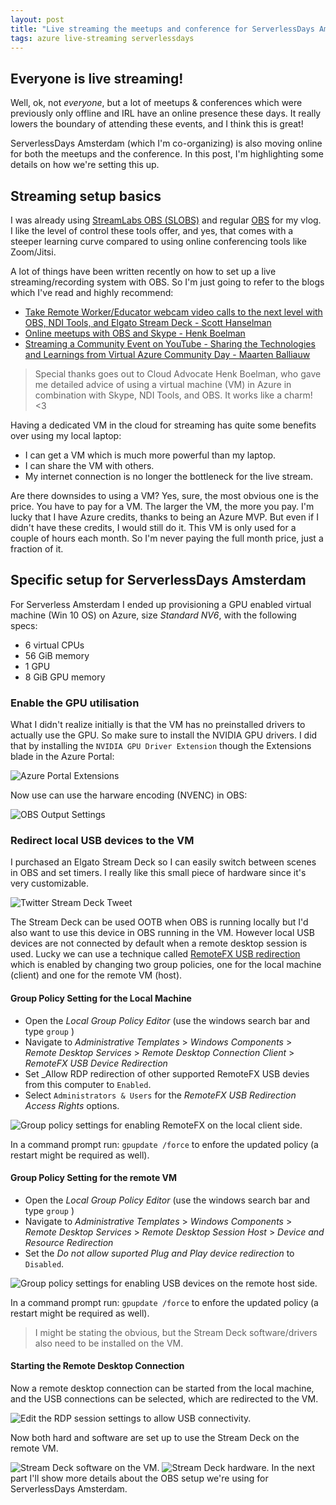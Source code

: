 ```yaml
---
layout: post
title: "Live streaming the meetups and conference for ServerlessDays Amsterdam - Part 1"
tags: azure live-streaming serverlessdays
---
```


## Everyone is live streaming!

Well, ok, not *everyone*, but a lot of meetups & conferences which were previously only offline and IRL have an online presence these days. It really lowers the boundary of attending these events, and I think this is great!

ServerlessDays Amsterdam (which I'm co-organizing) is also moving online for both the meetups and the conference. In this post, I'm highlighting some details on how we're setting this up.

<!--more-->

## Streaming setup basics

I was already using [StreamLabs OBS (SLOBS)](https://streamlabs.com/streamlabs-obs) and regular [OBS](https://obsproject.com/) for my vlog. I like the level of control these tools offer, and yes, that comes with a steeper learning curve compared to using online conferencing tools like Zoom/Jitsi.

A lot of things have been written recently on how to set up a live streaming/recording system with OBS. So I'm just going to refer to the blogs which I've read and highly recommend:

- [Take Remote Worker/Educator webcam video calls to the next level with OBS, NDI Tools, and Elgato Stream Deck - Scott Hanselman](https://www.hanselman.com/blog/TakeRemoteWorkerEducatorWebcamVideoCallsToTheNextLevelWithOBSNDIToolsAndElgatoStreamDeck.aspx)
- [Online meetups with OBS and Skype - Henk Boelman](https://www.henkboelman.com/articles/online-meetups-with-obs-and-skype/)
- [Streaming a Community Event on YouTube - Sharing the Technologies and Learnings from Virtual Azure Community Day - Maarten Balliauw](https://blog.maartenballiauw.be/post/2020/04/02/streaming-a-community-event-on-youtube-sharing-the-technologies-and-learnings-from-virtual-azure-community-day.html)

> Special thanks goes out to Cloud Advocate Henk Boelman, who gave me detailed advice of using a virtual machine (VM) in Azure in combination with Skype, NDI Tools, and OBS. It works like a charm! <3

Having a dedicated VM in the cloud for streaming has quite some benefits over using my local laptop:
- I can get a VM which is much more powerful than my laptop.
- I can share the VM with others.
- My internet connection is no longer the bottleneck for the live stream.

Are there downsides to using a VM? Yes, sure, the most obvious one is the price. You have to pay for a VM. The larger the VM, the more you pay. I'm lucky that I have Azure credits, thanks to being an Azure MVP. But even if I didn't have these credits, I would still do it. This VM is only used for a couple of hours each month. So I'm never paying the full month price, just a fraction of it.

## Specific setup for ServerlessDays Amsterdam

For Serverless Amsterdam I ended up provisioning a GPU enabled virtual machine (Win 10 OS) on Azure, size _Standard NV6_, with the following specs:
- 6 virtual CPUs
- 56 GiB memory
- 1 GPU
- 8 GiB GPU memory

### Enable the GPU utilisation

What I didn't realize initially is that the VM has no preinstalled drivers to actually use the GPU. So make sure to install the NVIDIA GPU drivers. I did that by installing the `NVIDIA GPU Driver Extension` though the Extensions blade in the Azure Portal:

<img class="u-max-full-width" itemprop="image" src="{{ site.url }}/assets/2020/04/08/nvidia_driver_extensions.png" alt="Azure Portal Extensions">

Now use can use the harware encoding (NVENC) in OBS:

<img class="u-max-full-width" itemprop="image" src="{{ site.url }}/assets/2020/04/08/obs_output.png" alt="OBS Output Settings">

### Redirect local USB devices to the VM

I purchased an Elgato Stream Deck so I can easily switch between scenes in OBS and set timers. I really like this small piece of hardware since it's very customizable.

<img class="u-max-full-width" itemprop="image" src="{{ site.url }}/assets/2020/04/08/tweet_stream_deck.png" alt="Twitter Stream Deck Tweet">

The Stream Deck can be used OOTB when OBS is running locally but I'd also want to use this device in OBS running in the VM. However local USB devices are not connected by default when a remote desktop session is used. Lucky we can use a technique called [RemoteFX USB redirection](https://techcommunity.microsoft.com/t5/enterprise-mobility-security/introducing-microsoft-remotefx-usb-redirection-part-1/ba-p/247035) which is enabled by changing two group policies, one for the local machine (client) and one for the remote VM (host).

#### Group Policy Setting for the Local Machine

- Open the _Local Group Policy Editor_ (use the windows search bar and type `group` )
- Navigate to _Administrative Templates_ > _Windows Components_ > _Remote Desktop Services_ > _Remote Desktop Connection Client_ > _RemoteFX USB Device Redirection_
- Set _Allow RDP redirection of other supported RemoteFX USB devies from this computer to `Enabled`.
- Select `Administrators & Users` for the _RemoteFX USB Redirection Access Rights_ options.

<img class="u-max-full-width" itemprop="image" src="{{ site.url }}/assets/2020/04/08/rdp_client.png" alt="Group policy settings for enabling RemoteFX on the local client side.">

In a command prompt run: `gpupdate /force` to enfore the updated policy (a restart might be required as well).

#### Group Policy Setting for the remote VM

- Open the _Local Group Policy Editor_ (use the windows search bar and type `group` )
- Navigate to _Administrative Templates_ > _Windows Components_ > _Remote Desktop Services_ > _Remote Desktop Session Host_ > _Device and Resource Redirection_
- Set the _Do not allow suported Plug and Play device redirection_ to `Disabled`. 

<img class="u-max-full-width" itemprop="image" src="{{ site.url }}/assets/2020/04/08/rdp_host.png" alt="Group policy settings for enabling USB devices on the remote host side.">

In a command prompt run: `gpupdate /force` to enfore the updated policy (a restart might be required as well).

> I might be stating the obvious, but the Stream Deck software/drivers also need to be installed on the VM.

#### Starting the Remote Desktop Connection

Now a remote desktop connection can be started from the local machine, and the USB connections can be selected, which are redirected to the VM.

<img class="u-max-full-width" itemprop="image" src="{{ site.url }}/assets/2020/04/08/rdp_settings.png" alt="Edit the RDP session settings to allow USB connectivity.">

Now both hard and software are set up to use the Stream Deck on the remote VM.

<img class="u-max-full-width" itemprop="image" src="{{ site.url }}/assets/2020/04/08/stream_deck_vm.png" alt="Stream Deck software on the VM.">

<img class="u-max-full-width" itemprop="image" src="{{ site.url }}/assets/2020/04/08/stream_deck_hardware.jpeg" alt="Stream Deck hardware.">
In the next part I'll show more details about the OBS setup we're using for ServerlessDays Amsterdam.